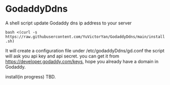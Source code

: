 # GodaddyDdns
A shell script update Godaddy dns ip address to your server

`
bash <(curl -s https://raw.githubusercontent.com/YuVictorYan/GodaddyDdns/main/install.sh)
`

It will create a configuration file under /etc/godaddyDdns/gd.conf
the script will ask you api key and api secret. you can get it from https://developer.godaddy.com/keys, hope you already have a domain in Godaddy.


install(in progress)
TBD.

